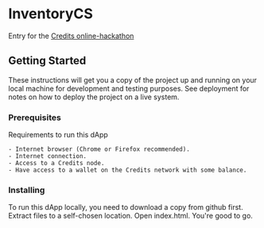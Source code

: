 # InventoryCS

Entry for the [Credits online-hackathon](https://opengift.io/credits-hackathon/)

## Getting Started

These instructions will get you a copy of the project up and running on your local machine for development and testing purposes. See deployment for notes on how to deploy the project on a live system.

### Prerequisites

Requirements to run this dApp

```
- Internet browser (Chrome or Firefox recommended).
- Internet connection.
- Access to a Credits node.
- Have access to a wallet on the Credits network with some balance.
```

### Installing

To run this dApp locally, you need to download a copy from github first.
Extract files to a self-chosen location.
Open index.html.
You're good to go.

